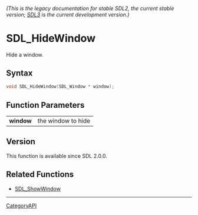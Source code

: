 ###### (This is the legacy documentation for stable SDL2, the current stable version; [SDL3](https://wiki.libsdl.org/SDL3/) is the current development version.)
# SDL_HideWindow

Hide a window.

## Syntax

```c
void SDL_HideWindow(SDL_Window * window);

```

## Function Parameters

|                |                    |
| -------------- | ------------------ |
| **window**     | the window to hide |

## Version

This function is available since SDL 2.0.0.

## Related Functions

* [SDL_ShowWindow](SDL_ShowWindow.md)

----
[CategoryAPI](CategoryAPI.md)

